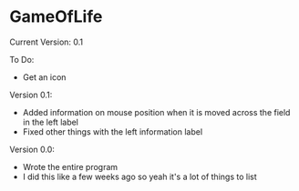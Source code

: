 # GameOfLife

Current Version: 0.1

To Do:
- Get an icon

Version 0.1:
- Added information on mouse position when it is moved across the field in the left label
- Fixed other things with the left information label

Version 0.0:
- Wrote the entire program
- I did this like a few weeks ago so yeah it's a lot of things to list

